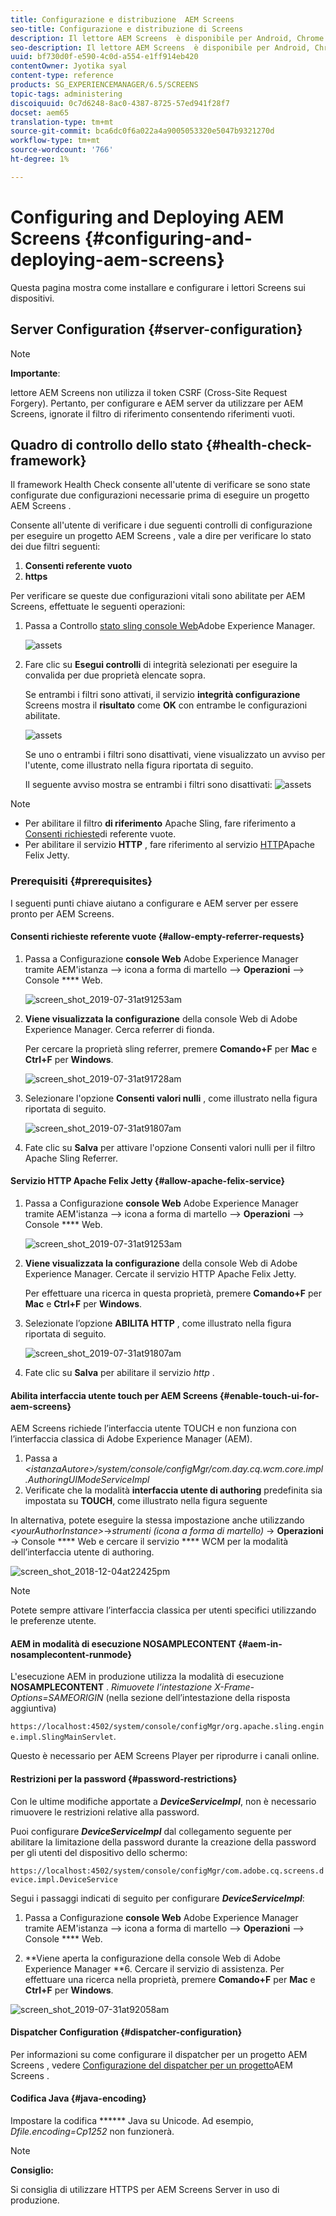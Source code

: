 ```yaml
---
title: Configurazione e distribuzione  AEM Screens
seo-title: Configurazione e distribuzione di Screens
description: Il lettore AEM Screens  è disponibile per Android, Chrome OS, iOS e Windows. Questa pagina descrive la configurazione e l'implementazione di  AEM Screens e riassume le linee guida per la selezione di h/w per il dispositivo del lettore.
seo-description: Il lettore AEM Screens  è disponibile per Android, Chrome OS, iOS e Windows. Questa pagina descrive la configurazione e l'implementazione di  AEM Screens e riassume le linee guida per la selezione di h/w per il dispositivo del lettore.
uuid: bf730d0f-e590-4c0d-a554-e1ff914eb420
contentOwner: Jyotika syal
content-type: reference
products: SG_EXPERIENCEMANAGER/6.5/SCREENS
topic-tags: administering
discoiquuid: 0c7d6248-8ac0-4387-8725-57ed941f28f7
docset: aem65
translation-type: tm+mt
source-git-commit: bca6dc0f6a022a4a9005053320e5047b9321270d
workflow-type: tm+mt
source-wordcount: '766'
ht-degree: 1%

---
```



# Configuring and Deploying AEM Screens {#configuring-and-deploying-aem-screens}

Questa pagina mostra come installare e configurare i lettori Screens sui dispositivi.

## Server Configuration {#server-configuration}

>[!NOTE]
>
>**Importante**:
>
> lettore AEM Screens non utilizza il token CSRF (Cross-Site Request Forgery). Pertanto, per configurare e AEM server da utilizzare per  AEM Screens, ignorate il filtro di riferimento consentendo riferimenti vuoti.

## Quadro di controllo dello stato {#health-check-framework}

Il framework Health Check consente all&#39;utente di verificare se sono state configurate due configurazioni necessarie prima di eseguire un progetto AEM Screens .

Consente all&#39;utente di verificare i due seguenti controlli di configurazione per eseguire un progetto AEM Screens , vale a dire per verificare lo stato dei due filtri seguenti:

1. **Consenti referente vuoto**
2. **https**

Per verificare se queste due configurazioni vitali sono abilitate per  AEM Screens, effettuate le seguenti operazioni:

1. Passa a Controllo [stato sling console Web](http://localhost:4502/system/console/healthcheck?tags=screensconfigs&amp;overrideGlobalTimeout=)Adobe Experience Manager.

   ![assets](assets/health-check1.png)


2. Fare clic su **Esegui controlli** di integrità selezionati per eseguire la convalida per due proprietà elencate sopra.

   Se entrambi i filtri sono attivati, il servizio **integrità configurazione** Screens mostra il **risultato** come **OK** con entrambe le configurazioni abilitate.

   ![assets](assets/health-check2.png)

   Se uno o entrambi i filtri sono disattivati, viene visualizzato un avviso per l&#39;utente, come illustrato nella figura riportata di seguito.

   Il seguente avviso mostra se entrambi i filtri sono disattivati:
   ![assets](assets/health-check3.png)

>[!NOTE]
>
>* Per abilitare il filtro **di riferimento** Apache Sling, fare riferimento a [Consenti richieste](/help/user-guide/configuring-screens-introduction.md#allow-empty-referrer-requests)di referente vuote.
>* Per abilitare il servizio **HTTP** , fare riferimento al servizio [HTTP](/help/user-guide/configuring-screens-introduction.md#allow-apache-felix-service)Apache Felix Jetty.


### Prerequisiti {#prerequisites}

I seguenti punti chiave aiutano a configurare e AEM server per essere pronto per  AEM Screens.

#### Consenti richieste referente vuote {#allow-empty-referrer-requests}

1. Passa a Configurazione **console Web** Adobe Experience Manager tramite AEM&#39;istanza —> icona a forma di martello —> **Operazioni** —> Console **** Web.

   ![screen_shot_2019-07-31at91253am](assets/screen_shot_2019-07-31at91253am.png)

1. **Viene visualizzata la configurazione** della console Web di Adobe Experience Manager. Cerca referrer di fionda.

   Per cercare la proprietà sling referrer, premere **Comando+F** per **Mac** e **Ctrl+F** per **Windows**.

   ![screen_shot_2019-07-31at91728am](assets/screen_shot_2019-07-31at91728am.png)

1. Selezionare l&#39;opzione **Consenti valori nulli** , come illustrato nella figura riportata di seguito.

   ![screen_shot_2019-07-31at91807am](assets/screen_shot_2019-07-31at91807am.png)

1. Fate clic su **Salva** per attivare l&#39;opzione Consenti valori nulli per il filtro Apache Sling Referrer.

#### Servizio HTTP Apache Felix Jetty {#allow-apache-felix-service}

1. Passa a Configurazione **console Web** Adobe Experience Manager tramite AEM&#39;istanza —> icona a forma di martello —> **Operazioni** —> Console **** Web.

   ![screen_shot_2019-07-31at91253am](assets/screen_shot_2019-07-31at91253am.png)

1. **Viene visualizzata la configurazione** della console Web di Adobe Experience Manager. Cercate il servizio HTTP Apache Felix Jetty.

   Per effettuare una ricerca in questa proprietà, premere **Comando+F** per **Mac** e **Ctrl+F** per **Windows**.

1. Selezionate l’opzione **ABILITA HTTP** , come illustrato nella figura riportata di seguito.

   ![screen_shot_2019-07-31at91807am](assets/http-image.png)

1. Fate clic su **Salva** per abilitare il servizio *http* .

#### Abilita interfaccia utente touch per  AEM Screens {#enable-touch-ui-for-aem-screens}

 AEM Screens richiede l’interfaccia utente TOUCH e non funziona con l’interfaccia classica di Adobe Experience Manager (AEM).

1. Passa a *&lt;istanzaAutore>/system/console/configMgr/com.day.cq.wcm.core.impl.AuthoringUIModeServiceImpl*
1. Verificate che la modalità **interfaccia utente di authoring** predefinita sia impostata su **TOUCH**, come illustrato nella figura seguente

In alternativa, potete eseguire la stessa impostazione anche utilizzando *&lt;yourAuthorInstance>*->*strumenti (icona a forma di martello)* -> **Operazioni** -> Console **** Web e cercare il servizio **** WCM per la modalità dell’interfaccia utente di authoring.

![screen_shot_2018-12-04at22425pm](assets/screen_shot_2018-12-04at22425pm.png)

>[!NOTE]
>
>Potete sempre attivare l’interfaccia classica per utenti specifici utilizzando le preferenze utente.

#### AEM in modalità di esecuzione NOSAMPLECONTENT {#aem-in-nosamplecontent-runmode}

L&#39;esecuzione AEM in produzione utilizza la modalità di esecuzione **NOSAMPLECONTENT** . *Rimuovete l’intestazione X-Frame-Options=SAMEORIGIN* (nella sezione dell’intestazione della risposta aggiuntiva)

`https://localhost:4502/system/console/configMgr/org.apache.sling.engine.impl.SlingMainServlet`.

Questo è necessario per  AEM Screens Player per riprodurre i canali online.

#### Restrizioni per la password {#password-restrictions}

Con le ultime modifiche apportate a ***DeviceServiceImpl***, non è necessario rimuovere le restrizioni relative alla password.

Puoi configurare ***DeviceServiceImpl*** dal collegamento seguente per abilitare la limitazione della password durante la creazione della password per gli utenti del dispositivo dello schermo:

`https://localhost:4502/system/console/configMgr/com.adobe.cq.screens.device.impl.DeviceService`

Segui i passaggi indicati di seguito per configurare ***DeviceServiceImpl***:

1. Passa a Configurazione **console Web** Adobe Experience Manager tramite AEM&#39;istanza —> icona a forma di martello —> **Operazioni** —> Console **** Web.

1. **Viene aperta la configurazione della console Web di Adobe Experience Manager **6. Cercare il servizio di assistenza. Per effettuare una ricerca nella proprietà, premere **Comando+F** per **Mac** e **Ctrl+F** per **Windows**.

![screen_shot_2019-07-31at92058am](assets/screen_shot_2019-07-31at92058am.png)

#### Dispatcher Configuration {#dispatcher-configuration}

Per informazioni su come configurare il dispatcher per un progetto AEM Screens , vedere [Configurazione del dispatcher per un progetto](dispatcher-configurations-aem-screens.md)AEM Screens .

#### Codifica Java {#java-encoding}

Impostare la codifica ****** Java su Unicode. Ad esempio, *Dfile.encoding=Cp1252* non funzionerà.

>[!NOTE]
>
>**Consiglio:**
>
>Si consiglia di utilizzare HTTPS per  AEM Screens Server in uso di produzione.









